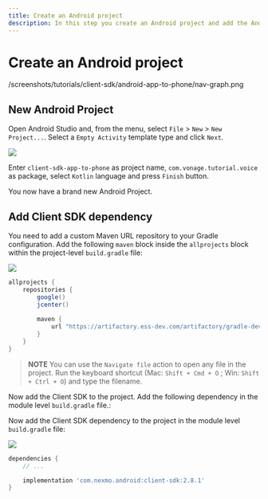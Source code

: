 ```yaml
---
title: Create an Android project
description: In this step you create an Android project and add the Android Client SDK library.
---
```


# Create an Android project
/screenshots/tutorials/client-sdk/android-app-to-phone/nav-graph.png
## New Android Project

Open Android Studio and, from the menu, select `File` > `New` > `New Project...`. Select a `Empty Activity` template type and click `Next`.

![](/screenshots/tutorials/client-sdk/android-shared/create-project-empty-activity.png)

Enter `client-sdk-app-to-phone` as project name, `com.vonage.tutorial.voice` as package, select `Kotlin` language and press `Finish` button.

You now have a brand new Android Project.

## Add Client SDK dependency

You need to add a custom Maven URL repository to your Gradle configuration. Add the following `maven` block inside the `allprojects` block within the project-level `build.gradle` file:

![](/screenshots/tutorials/client-sdk/android-shared/project-level-build-gradle-file.png)

```groovy
allprojects {
    repositories {
        google()
        jcenter()
        
        maven {
            url "https://artifactory.ess-dev.com/artifactory/gradle-dev-local"
        }
    }
}
```

> **NOTE** You can use the `Navigate file` action to open any file in the project. Run the keyboard shortcut (Mac: `Shift + Cmd + O` ; Win: `Shift + Ctrl + O`) and type the filename.

Now add the Client SDK to the project. Add the following dependency in the module level `build.gradle` file.:

Now add the Client SDK dependency to the project in the module level `build.gradle` file:

![](/screenshots/tutorials/client-sdk/android-shared/module-level-build-gradle-file.png)

```groovy
dependencies {
    // ...

    implementation 'com.nexmo.android:client-sdk:2.8.1'
}